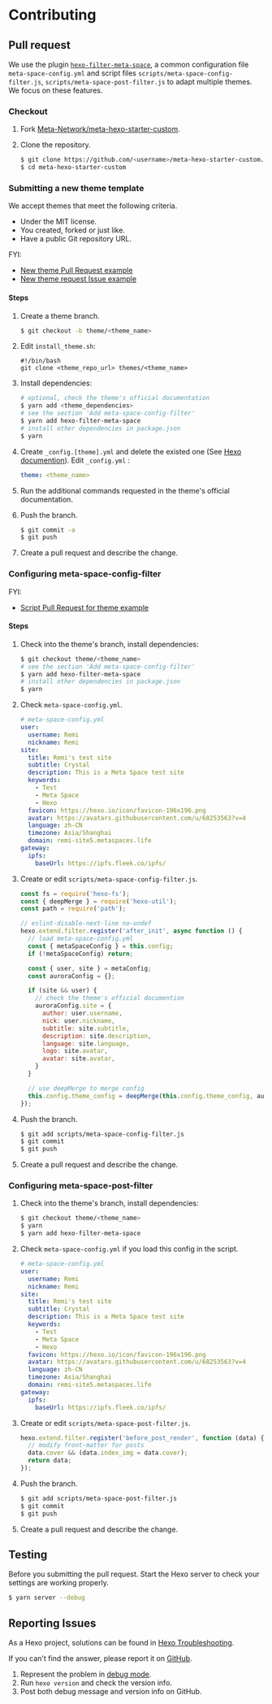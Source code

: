 # Contributing

## Pull request

We use the plugin [`hexo-filter-meta-space`](https://www.npmjs.com/package/hexo-filter-meta-space), a common configuration file `meta-space-config.yml` and script files `scripts/meta-space-config-filter.js`, `scripts/meta-space-post-filter.js` to adapt multiple themes. We focus on these features.

### Checkout

1. Fork [Meta-Network/meta-hexo-starter-custom](https://github.com/Meta-Network/meta-hexo-starter-custom).

2. Clone the repository.

    ``` bash
    $ git clone https://github.com/<username>/meta-hexo-starter-custom.git
    $ cd meta-hexo-starter-custom
    ```

### Submitting a new theme template

We accept themes that meet the following criteria.

- Under the MIT license.
- You created, forked or just like.
- Have a public Git repository URL.

FYI: 

- [New theme Pull Request example](https://github.com/Meta-Network/meta-hexo-starter-custom/pull/8)
- [New theme request Issue example](https://github.com/Meta-Network/meta-hexo-starter-custom/issues/7)

#### Steps

1. Create a theme branch.

    ``` bash
    $ git checkout -b theme/<theme_name>
    ```
   
2. Edit `install_theme.sh`:

    ```shell
    #!/bin/bash
    git clone <theme_repo_url> themes/<theme_name>
    ```

3. Install dependencies:
   
    ```bash
    # optional, check the theme's official documentation
    $ yarn add <theme_dependencies>
    # see the section 'Add meta-space-config-filter'
    $ yarn add hexo-filter-meta-space 
    # install other dependencies in package.json
    $ yarn
    ```

4. Create `_config.[theme].yml` and delete the existed one (See [Hexo documention](https://hexo.io/docs/configuration#Alternate-Theme-Config)). Edit `_config.yml` :
    ```yaml
    theme: <theme_name>
    ```

5. Run the additional commands requested in the theme's official documentation.

6. Push the branch.

    ``` bash
    $ git commit -a
    $ git push
    ```

7. Create a pull request and describe the change.

### Configuring meta-space-config-filter

FYI: 

- [Script Pull Request for theme example](https://github.com/Meta-Network/meta-hexo-starter-custom/pull/3)

#### Steps

1. Check into the theme's branch, install dependencies:

    ``` bash
    $ git checkout theme/<theme_name>
    # see the section 'Add meta-space-config-filter'
    $ yarn add hexo-filter-meta-space 
    # install other dependencies in package.json
    $ yarn
    ```

2. Check `meta-space-config.yml`.  

    ```yaml
    # meta-space-config.yml
    user:
      username: Remi
      nickname: Remi
    site:
      title: Remi's test site
      subtitle: Crystal
      description: This is a Meta Space test site
      keywords:
        - Test
        - Meta Space
        - Hexo
      favicon: https://hexo.io/icon/favicon-196x196.png
      avatar: https://avatars.githubusercontent.com/u/68253563?v=4
      language: zh-CN
      timezone: Asia/Shanghai
      domain: remi-site5.metaspaces.life
    gateway:
      ipfs:
        baseUrl: https://ipfs.fleek.co/ipfs/
    ```

3. Create or edit `scripts/meta-space-config-filter.js`. 

    ```js
    const fs = require('hexo-fs');
    const { deepMerge } = require('hexo-util');
    const path = require('path');
    
    // eslint-disable-next-line no-undef
    hexo.extend.filter.register('after_init', async function () {
      // load meta-space-config.yml
      const { metaSpaceConfig } = this.config;
      if (!metaSpaceConfig) return;
    
      const { user, site } = metaConfig;
      const auroraConfig = {};
    
      if (site && user) {
        // check the theme's official documention
        auroraConfig.site = {
          author: user.username,
          nick: user.nickname,
          subtitle: site.subtitle,
          description: site.description,
          language: site.language,
          logo: site.avatar,
          avatar: site.avatar,
        }
      }
    
      // use deepMerge to merge config
      this.config.theme_config = deepMerge(this.config.theme_config, auroraConfig);
    });
    ```

4. Push the branch.

    ``` bash
    $ git add scripts/meta-space-config-filter.js
    $ git commit
    $ git push
    ```

5. Create a pull request and describe the change.

### Configuring meta-space-post-filter

1. Check into the theme's branch, install dependencies:

    ``` bash
    $ git checkout theme/<theme_name>
    $ yarn
    $ yarn add hexo-filter-meta-space
    ```

2. Check `meta-space-config.yml` if you load this config in the script.

    ```yaml
    # meta-space-config.yml
    user:
      username: Remi
      nickname: Remi
    site:
      title: Remi's test site
      subtitle: Crystal
      description: This is a Meta Space test site
      keywords:
        - Test
        - Meta Space
        - Hexo
      favicon: https://hexo.io/icon/favicon-196x196.png
      avatar: https://avatars.githubusercontent.com/u/68253563?v=4
      language: zh-CN
      timezone: Asia/Shanghai
      domain: remi-site5.metaspaces.life
    gateway:
      ipfs:
        baseUrl: https://ipfs.fleek.co/ipfs/
    ```

3. Create or edit `scripts/meta-space-post-filter.js`.

    ```js
    hexo.extend.filter.register('before_post_render', function (data) {
      // modify front-matter for posts
      data.cover && (data.index_img = data.cover);
      return data;
    });
    ```

4. Push the branch.

    ``` bash
    $ git add scripts/meta-space-post-filter.js
    $ git commit
    $ git push
    ```

5. Create a pull request and describe the change.


## Testing

Before you submitting the pull request. Start the Hexo server to check your settings are working properly.

``` bash
$ yarn server --debug
```

## Reporting Issues

As a Hexo project, solutions can be found in [Hexo Troubleshooting](https://hexo.io/docs/troubleshooting.html).

If you can't find the answer, please report it on [GitHub](https://github.com/Meta-Network/meta-hexo-starter-custom/issues).
 
1. Represent the problem in [debug mode](https://hexo.io/docs/commands.html#Debug_mode).
2. Run `hexo version` and check the version info.
3. Post both debug message and version info on GitHub.
